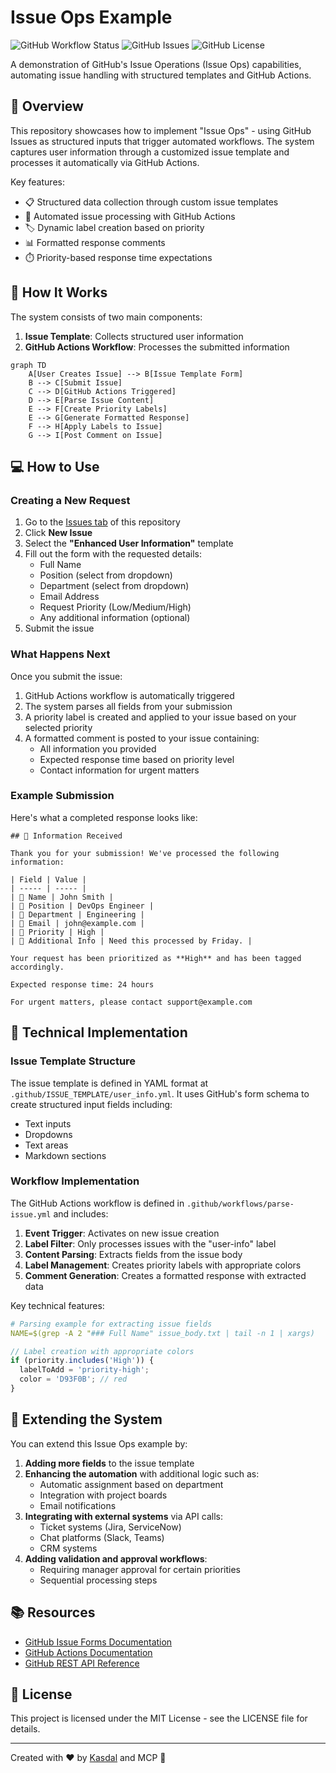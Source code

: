 # Issue Ops Example

![GitHub Workflow Status](https://img.shields.io/github/actions/workflow/status/Kasdal/issue-ops-example/parse-issue.yml?style=for-the-badge)
![GitHub Issues](https://img.shields.io/github/issues/Kasdal/issue-ops-example?style=for-the-badge)
![GitHub License](https://img.shields.io/github/license/Kasdal/issue-ops-example?style=for-the-badge)

A demonstration of GitHub's Issue Operations (Issue Ops) capabilities, automating issue handling with structured templates and GitHub Actions.

## 📑 Overview

This repository showcases how to implement "Issue Ops" - using GitHub Issues as structured inputs that trigger automated workflows. The system captures user information through a customized issue template and processes it automatically via GitHub Actions.

Key features:

- 📋 Structured data collection through custom issue templates
- 🔄 Automated issue processing with GitHub Actions
- 🏷️ Dynamic label creation based on priority
- 📊 Formatted response comments
- ⏱️ Priority-based response time expectations

## 🚀 How It Works

The system consists of two main components:

1. **Issue Template**: Collects structured user information
2. **GitHub Actions Workflow**: Processes the submitted information

```mermaid
graph TD
    A[User Creates Issue] --> B[Issue Template Form]
    B --> C[Submit Issue]
    C --> D[GitHub Actions Triggered]
    D --> E[Parse Issue Content]
    E --> F[Create Priority Labels]
    E --> G[Generate Formatted Response]
    F --> H[Apply Labels to Issue]
    G --> I[Post Comment on Issue]
```

## 💻 How to Use

### Creating a New Request

1. Go to the [Issues tab](https://github.com/Kasdal/issue-ops-example/issues) of this repository
2. Click **New Issue**
3. Select the **"Enhanced User Information"** template
4. Fill out the form with the requested details:
   - Full Name
   - Position (select from dropdown)
   - Department (select from dropdown)
   - Email Address
   - Request Priority (Low/Medium/High)
   - Any additional information (optional)
5. Submit the issue

### What Happens Next

Once you submit the issue:

1. GitHub Actions workflow is automatically triggered
2. The system parses all fields from your submission
3. A priority label is created and applied to your issue based on your selected priority
4. A formatted comment is posted to your issue containing:
   - All information you provided
   - Expected response time based on priority level
   - Contact information for urgent matters

### Example Submission

Here's what a completed response looks like:

```
## 🎉 Information Received

Thank you for your submission! We've processed the following information:

| Field | Value |
| ----- | ----- |
| 👤 Name | John Smith |
| 💼 Position | DevOps Engineer |
| 🏢 Department | Engineering |
| 📧 Email | john@example.com |
| 🔔 Priority | High |
| 📝 Additional Info | Need this processed by Friday. |

Your request has been prioritized as **High** and has been tagged accordingly.

Expected response time: 24 hours

For urgent matters, please contact support@example.com
```

## 🔧 Technical Implementation

### Issue Template Structure

The issue template is defined in YAML format at `.github/ISSUE_TEMPLATE/user_info.yml`. It uses GitHub's form schema to create structured input fields including:

- Text inputs
- Dropdowns 
- Text areas
- Markdown sections

### Workflow Implementation

The GitHub Actions workflow is defined in `.github/workflows/parse-issue.yml` and includes:

1. **Event Trigger**: Activates on new issue creation
2. **Label Filter**: Only processes issues with the "user-info" label
3. **Content Parsing**: Extracts fields from the issue body
4. **Label Management**: Creates priority labels with appropriate colors
5. **Comment Generation**: Creates a formatted response with extracted data

Key technical features:

```yaml
# Parsing example for extracting issue fields
NAME=$(grep -A 2 "### Full Name" issue_body.txt | tail -n 1 | xargs)
```

```javascript
// Label creation with appropriate colors
if (priority.includes('High')) {
  labelToAdd = 'priority-high';
  color = 'D93F0B'; // red
}
```

## 🧩 Extending the System

You can extend this Issue Ops example by:

1. **Adding more fields** to the issue template
2. **Enhancing the automation** with additional logic such as:
   - Automatic assignment based on department
   - Integration with project boards
   - Email notifications
3. **Integrating with external systems** via API calls:
   - Ticket systems (Jira, ServiceNow)
   - Chat platforms (Slack, Teams)
   - CRM systems
4. **Adding validation and approval workflows**:
   - Requiring manager approval for certain priorities
   - Sequential processing steps

## 📚 Resources

- [GitHub Issue Forms Documentation](https://docs.github.com/en/communities/using-templates-to-encourage-useful-issues-and-pull-requests/syntax-for-githubs-form-schema)
- [GitHub Actions Documentation](https://docs.github.com/en/actions)
- [GitHub REST API Reference](https://docs.github.com/en/rest)

## 📝 License

This project is licensed under the MIT License - see the LICENSE file for details.

---

Created with ❤️ by [Kasdal](https://github.com/Kasdal) and MCP 🚀
